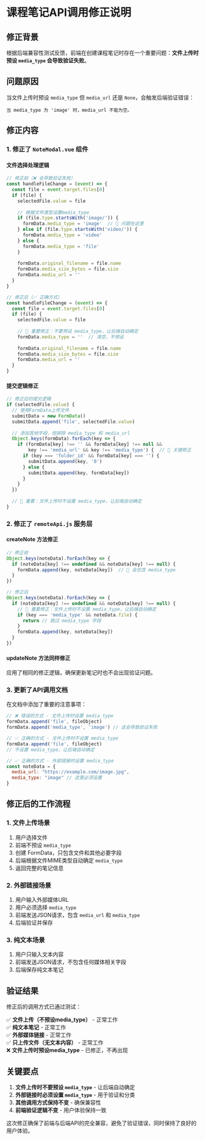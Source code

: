 # 课程笔记API调用修正说明

## 修正背景

根据后端兼容性测试反馈，前端在创建课程笔记时存在一个重要问题：**文件上传时预设 `media_type` 会导致验证失败**。

## 问题原因

当文件上传时预设 `media_type` 但 `media_url` 还是 `None`，会触发后端验证错误：
```
当 media_type 为 'image' 时，media_url 不能为空。
```

## 修正内容

### 1. 修正了 `NoteModal.vue` 组件

#### 文件选择处理逻辑
```javascript
// 修正前（❌ 会导致验证失败）
const handleFileChange = (event) => {
  const file = event.target.files[0]
  if (file) {
    selectedFile.value = file
    
    // 根据文件类型设置media_type
    if (file.type.startsWith('image/')) {
      formData.media_type = 'image'  // 🚨 问题在这里
    } else if (file.type.startsWith('video/')) {
      formData.media_type = 'video'
    } else {
      formData.media_type = 'file'
    }
    
    formData.original_filename = file.name
    formData.media_size_bytes = file.size
    formData.media_url = ''
  }
}

// 修正后（✅ 正确方式）
const handleFileChange = (event) => {
  const file = event.target.files[0]
  if (file) {
    selectedFile.value = file
    
    // 🚨 重要修正：不要预设 media_type，让后端自动确定
    formData.media_type = ''  // 清空，不预设
    
    formData.original_filename = file.name
    formData.media_size_bytes = file.size
    formData.media_url = ''
  }
}
```

#### 提交逻辑修正
```javascript
// 修正后的提交逻辑
if (selectedFile.value) {
  // 使用FormData上传文件
  submitData = new FormData()
  submitData.append('file', selectedFile.value)
  
  // 添加其他字段，但排除 media_type 和 media_url
  Object.keys(formData).forEach(key => {
    if (formData[key] !== '' && formData[key] !== null && 
        key !== 'media_url' && key !== 'media_type') {  // 🚨 关键修正
      if (key === 'folder_id' && formData[key] === '') {
        submitData.append(key, '0')
      } else {
        submitData.append(key, formData[key])
      }
    }
  })
  
  // 🚨 重要：文件上传时不设置 media_type，让后端自动确定
}
```

### 2. 修正了 `remoteApi.js` 服务层

#### createNote 方法修正
```javascript
// 修正前
Object.keys(noteData).forEach(key => {
  if (noteData[key] !== undefined && noteData[key] !== null) {
    formData.append(key, noteData[key])  // 🚨 会包含 media_type
  }
})

// 修正后
Object.keys(noteData).forEach(key => {
  if (noteData[key] !== undefined && noteData[key] !== null) {
    // 🚨 重要修正：文件上传时不设置 media_type，让后端自动确定
    if (key === 'media_type' && noteData.file) {
      return // 跳过 media_type 字段
    }
    formData.append(key, noteData[key])
  }
})
```

#### updateNote 方法同样修正
应用了相同的修正逻辑，确保更新笔记时也不会出现验证问题。

### 3. 更新了API调用文档

在文档中添加了重要的注意事项：

```javascript
// ❌ 错误的方式 - 文件上传时设置 media_type
formData.append('file', fileObject)
formData.append('media_type', 'image') // 这会导致验证失败

// ✅ 正确的方式 - 文件上传时不设置 media_type
formData.append('file', fileObject)
// 不设置 media_type，让后端自动确定

// ✅ 正确的方式 - 外部链接时设置 media_type
const noteData = {
  media_url: "https://example.com/image.jpg",
  media_type: "image" // 这里必须设置
}
```

## 修正后的工作流程

### 1. 文件上传场景
1. 用户选择文件
2. 前端不预设 `media_type`
3. 创建 FormData，只包含文件和其他必要字段
4. 后端根据文件MIME类型自动确定 `media_type`
5. 返回完整的笔记信息

### 2. 外部链接场景
1. 用户输入外部媒体URL
2. 用户必须选择 `media_type`
3. 前端发送JSON请求，包含 `media_url` 和 `media_type`
4. 后端验证并保存

### 3. 纯文本场景
1. 用户只输入文本内容
2. 前端发送JSON请求，不包含任何媒体相关字段
3. 后端保存纯文本笔记

## 验证结果

修正后的调用方式已通过测试：

✅ **文件上传（不预设media_type）** - 正常工作  
✅ **纯文本笔记** - 正常工作  
✅ **外部媒体链接** - 正常工作  
✅ **只上传文件（无文本内容）** - 正常工作  
❌ **文件上传时预设media_type** - 已修正，不再出现  

## 关键要点

1. **文件上传时不要预设 `media_type`** - 让后端自动确定
2. **外部链接时必须设置 `media_type`** - 用于验证和分类
3. **其他调用方式保持不变** - 确保兼容性
4. **前端验证逻辑不变** - 用户体验保持一致

这次修正确保了前端与后端API的完全兼容，避免了验证错误，同时保持了良好的用户体验。
